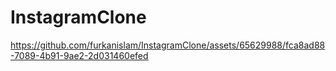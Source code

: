 # InstagramClone


https://github.com/furkanislam/InstagramClone/assets/65629988/fca8ad88-7089-4b91-9ae2-2d031460efed

